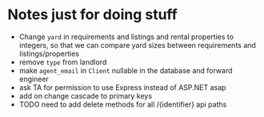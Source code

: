 # Notes just for doing stuff

- Change `yard` in requirements and listings and rental properties to integers, so that we can compare yard sizes between requirements and listings/properties
- remove `type` from landlord
- make `agent_email` in `Client` nullable in the database and forward engineer
- ask TA for permission to use Express instead of ASP.NET asap
- add on change cascade to primary keys
- TODO need to add delete methods for all /{identifier} api paths
